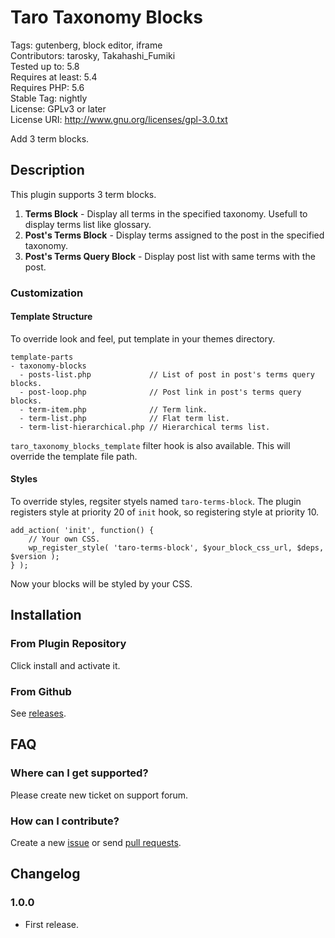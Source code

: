# Taro Taxonomy Blocks

Tags: gutenberg, block editor, iframe  
Contributors: tarosky, Takahashi_Fumiki  
Tested up to: 5.8  
Requires at least: 5.4  
Requires PHP: 5.6  
Stable Tag: nightly  
License: GPLv3 or later  
License URI: http://www.gnu.org/licenses/gpl-3.0.txt

Add 3 term blocks.

## Description

This plugin supports 3 term blocks.

1. **Terms Block** - Display all terms in the specified taxonomy. Usefull to display terms list like glossary.
2. **Post's Terms Block** - Display terms assigned to the post in the specified taxonomy.
3. **Post's Terms Query Block** - Display post list with same terms with the post.

### Customization

#### Template Structure

To override look and feel, put template in your themes directory.

```
template-parts
- taxonomy-blocks
  - posts-list.php             // List of post in post's terms query blocks. 
  - post-loop.php              // Post link in post's terms query blocks. 
  - term-item.php              // Term link.
  - term-list.php              // Flat term list.
  - term-list-hierarchical.php // Hierarchical terms list.
```

`taro_taxonomy_blocks_template` filter hook is also available.
This will override the template file path.

#### Styles

To override styles, regsiter styels named `taro-terms-block`.
The plugin registers style at priority 20 of `init` hook, so registering style at priority 10.

```
add_action( 'init', function() {
    // Your own CSS.
    wp_register_style( 'taro-terms-block', $your_block_css_url, $deps, $version );
} );
```

Now your blocks will be styled by your CSS.

## Installation

### From Plugin Repository

Click install and activate it.

### From Github

See [releases](https://github.com/tarosky/taro-taxonomy-blocks/releases).

## FAQ

### Where can I get supported?

Please create new ticket on support forum.

### How can I contribute?

Create a new [issue](https://github.com/tarosky/taro-taxonomy-blocks/issues) or send [pull requests](https://github.com/tarosky/taro-taxonomy-blocks/pulls).

## Changelog


### 1.0.0

* First release.

